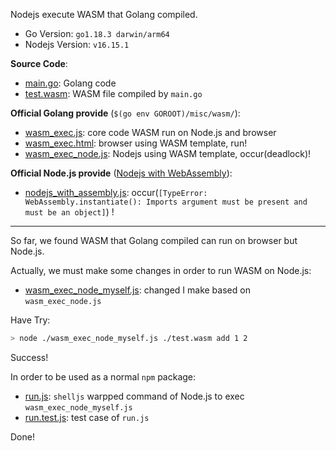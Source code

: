 Nodejs execute WASM that Golang compiled.

* Go Version: `go1.18.3 darwin/arm64`
* Nodejs Version: `v16.15.1`

**Source Code**:

* [main.go](./main.go): Golang code
* [test.wasm](./test.wasm): WASM file compiled by `main.go`

**Official Golang provide** (`$(go env GOROOT)/misc/wasm/`):

* [wasm_exec.js](./wasm_exec.js): core code WASM run on Node.js and browser
* [wasm_exec.html](./wasm_exec.html):  browser using WASM template, run!
* [wasm_exec_node.js](./wasm_exec_node.js): Nodejs using WASM template, occur(deadlock)!

**Official Node.js provide** ([Nodejs with WebAssembly](https://nodejs.dev/learn/nodejs-with-webassembly)):

* [nodejs_with_assembly.js](./nodejs_with_assembly.js): occur(`[TypeError: WebAssembly.instantiate(): Imports argument must be present and must be an object]`) !

---

So far, we found WASM that Golang compiled can run on browser but Node.js.

Actually, we must make some changes in order to run WASM on Node.js:

* [wasm_exec_node_myself.js](./wasm_exec_node_myself.js): changed I make based on `wasm_exec_node.js`

Have Try:

```bash
> node ./wasm_exec_node_myself.js ./test.wasm add 1 2
```

Success!

In order to be used as a normal `npm` package:

* [run.js](./run.js): `shelljs` warpped command of Node.js to exec `wasm_exec_node_myself.js`
* [run.test.js](./run.test.js): test case of `run.js`

Done!
